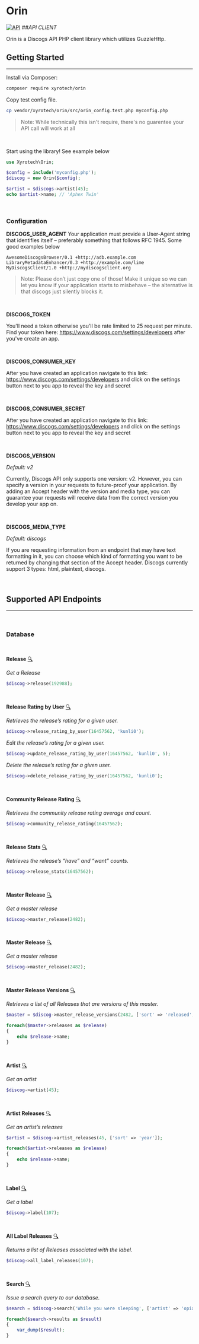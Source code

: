 # Orin

[![API](https://www.discogs.com/images/discogs-white.png)](https://www.discogs.com/developers) ##_API CLIENT_

Orin is a Discogs API PHP client library which utilizes GuzzleHttp.

## Getting Started
***
Install via Composer:
```sh
composer require xyrotech/orin
```

Copy test config file.
```sh
cp vendor/xyrotech/orin/src/orin_config.test.php myconfig.php
```
> Note: While technically this isn't require, there's no guarentee your API call will work at all

<br/>

Start using the library! See example below
```php
use Xyrotech\Orin;

$config = include('myconfig.php');
$discog = new Orin($config);

$artist = $discogs->artist(45);
echo $artist->name; // 'Aphex Twin'
```

<br/>

### Configuration
**DISCOGS_USER_AGENT**
Your application must provide a User-Agent string that identifies itself – preferably something that follows RFC 1945. Some good examples below
```
AwesomeDiscogsBrowser/0.1 +http://adb.example.com
LibraryMetadataEnhancer/0.3 +http://example.com/lime
MyDiscogsClient/1.0 +http://mydiscogsclient.org
```
> Note: Please don’t just copy one of those! Make it unique so we can let you know if your application starts to misbehave – the alternative is that discogs just silently blocks it.

<br/>

**DISCOGS_TOKEN**

You'll need a token otherwise you'll be rate limited to 25 request per minute. Find your token here: https://www.discogs.com/settings/developers after you've create an app.

<br/>

**DISCOGS_CONSUMER_KEY**

After you have created an application  navigate to this link: https://www.discogs.com/settings/developers and click on the settings button next to you app to reveal the key and secret

<br/>

**DISCOGS_CONSUMER_SECRET**

After you have created an application  navigate to this link: https://www.discogs.com/settings/developers and click on the settings button next to you app to reveal the key and secret

<br/>

**DISCOGS_VERSION**

*Default: v2*

Currently, Discogs API only supports one version: v2. However, you can specify a version in your requests to future-proof your application. By adding an Accept header with the version and media type, you can guarantee your requests will receive data from the correct version you develop your app on.

<br/>

**DISCOGS_MEDIA_TYPE**

*Default: discogs*

If you are requesting information from an endpoint that may have text formatting in it, you can choose which kind of formatting you want to be returned by changing that section of the Accept header. Discogs currently support 3 types: html, plaintext, discogs.

<br/>

## Supported API Endpoints
***

<br/>

### Database

<br/>

**Release** [:mag:](https://www.discogs.com/developers#page:database,header:database-release)

*Get a Release* 
```php
$discog->release(192988);
```

<br/>

**Release Rating by User** [:mag:](https://www.discogs.com/developers#page:database,header:database-release-rating-by-user)

*Retrieves the release’s rating for a given user.* 
```php
$discog->release_rating_by_user(16457562, 'kunli0');
```
*Edit the release’s rating for a given user.* 
```php
$discog->update_release_rating_by_user(16457562, 'kunli0', 5);
```
*Delete the release’s rating for a given user.* 
```php
$discog->delete_release_rating_by_user(16457562, 'kunli0');
```

<br/>

**Community Release Rating** [:mag:](https://www.discogs.com/developers#page:database,header:database-community-release-rating)

*Retrieves the community release rating average and count.* 
```php
$discog->community_release_rating(16457562);
```

<br/>

**Release Stats** [:mag:](https://www.discogs.com/developers#page:database,header:database-release-stats)

*Retrieves the release’s “have” and “want” counts.* 
```php
$discog->release_stats(16457562);
```

<br/>

**Master Release** [:mag:](https://www.discogs.com/developers#page:database,header:database-master-release)

*Get a master release* 
```php
$discog->master_release(2482);
```

<br/>

**Master Release** [:mag:](https://www.discogs.com/developers#page:database,header:database-master-release)

*Get a master release* 
```php
$discog->master_release(2482);
```

<br/>

**Master Release Versions** [:mag:](https://www.discogs.com/developers#page:database,header:database-master-release-versions)

*Retrieves a list of all Releases that are versions of this master.* 
```php
$master = $discog->master_release_versions(2482, ['sort' => 'released', 'sort_order' => 'desc']);

foreach($master->releases as $release)
{
    echo $release->name;
}
```

<br/>

**Artist** [:mag:](https://www.discogs.com/developers#page:database,header:database-artist-releases)

*Get an artist* 
```php
$discog->artist(45);
```

<br/>

**Artist Releases** [:mag:](https://www.discogs.com/developers#page:database,header:database-master-release-versions)

*Get an artist’s releases* 
```php
$artist = $discog->artist_releases(45, ['sort' => 'year']);

foreach($artist->releases as $release)
{
    echo $release->name;
}
```

<br/>

**Label** [:mag:](https://www.discogs.com/developers#page:database,header:database-label)

*Get a label* 
```php
$discog->label(107);
```

<br/>

**All Label Releases** [:mag:](https://www.discogs.com/developers#page:database,header:database-all-label-releases)

*Returns a list of Releases associated with the label.* 
```php
$discog->all_label_releases(107);
```

<br/>

**Search** [:mag:](https://www.discogs.com/developers#page:database,header:database-search)

*Issue a search query to our database.* 
```php
$search = $discog->search('While you were sleeping', ['artist' => 'opiate', 'type' => 'master');

foreach($search->results as $result)
{
    var_dump($result);
}
```
